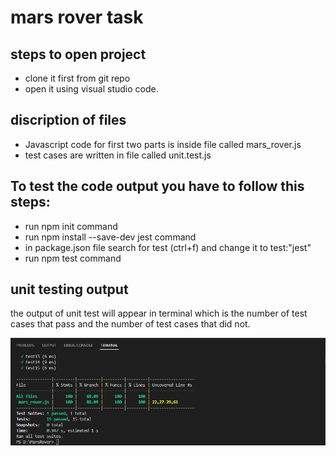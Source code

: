 # mars rover task 

## steps to open project
- clone it first from git repo 
- open it using visual studio code. 

## discription of files
- Javascript code for first two parts is inside file called mars_rover.js 
- test cases are written in file called unit.test.js 

## To test the code output you have to follow this steps:
- run npm init command 
- run npm install --save-dev jest command
- in package.json file search for test (ctrl+f) and change it to test:"jest"
- run npm test command

## unit testing output
the output of unit test will appear in terminal which is the number of test cases that pass and the number of test cases that did not.

![image](Screenshot.PNG)
